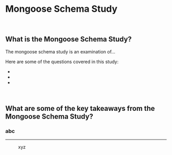 # Mongoose Schema Study

<br>

## What is the Mongoose Schema Study?
The mongoose schema study is an examination of...

Here are some of the questions covered in this study:

* [](#)
* [](#)
* [](#)

<br>

## What are some of the key takeaways from the Mongoose Schema Study?

<dl>

### abc
------

<dd>
xyz
</dd>


<dl>

<br>
